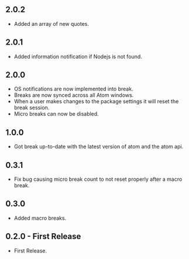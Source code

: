 ## 2.0.2
* Added an array of new quotes.

## 2.0.1
* Added information notification if Nodejs is not found.

## 2.0.0
* OS notifications are now implemented into break.
* Breaks are now synced across all Atom windows.
* When a user makes changes to the package settings it will reset the break session.
* Micro breaks can now be disabled.

## 1.0.0
* Got break up-to-date with the latest version of atom and the atom api.

## 0.3.1
* Fix bug causing micro break count to not reset properly after a macro break.

## 0.3.0
* Added macro breaks.

## 0.2.0 - First Release
* First Release.
